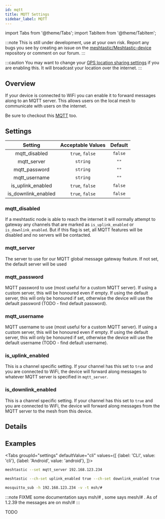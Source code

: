 ```yaml
---
id: mqtt
title: MQTT Settings
sidebar_label: MQTT
---
```


import Tabs from '@theme/Tabs';
import TabItem from '@theme/TabItem';

:::note
This is still under development, use at your own risk. Report any bugs you see by creating an issue on the [meshtastic/Meshtastic-device](https://github.com/meshtastic/Meshtastic-device) repository or comment on our forum.
:::

:::caution
You may want to change your [GPS location sharing settings](gps#location_share) if you are enabling this. It will broadcast your location over the internet.
:::

## Overview

If your device is connected to WiFi you can enable it to forward messages along to an MQTT server. This allows users on the local mesh to communicate with users on the internet.

Be sure to checkout this [MQTT](https://meshtastic.org/docs/software/other/mqtt) too.

## Settings

|       Setting       | Acceptable Values | Default |
| :-----------------: | :---------------: | :-----: |
|    mqtt_disabled    |  `true`, `false`  | `false` |
|     mqtt_server     |     `string`      |  `""`   |
|    mqtt_password    |     `string`      |  `""`   |
|    mqtt_username    |     `string`      |  `""`   |
|  is_uplink_enabled  |  `true`, `false`  | `false` |
| is_downlink_enabled |  `true`, `false`  | `false` |

### mqtt_disabled

If a meshtastic node is able to reach the internet it will normally attempt to gateway any channels that are marked as `is_uplink_enabled` or `is_downlink_enabled`. But if this flag is set, all MQTT features will be disabled and no servers will be contacted.

### mqtt_server

The server to use for our MQTT global message gateway feature. If not set, the default server will be used

### mqtt_password

MQTT password to use (most useful for a custom MQTT server). If using a custom server, this will be honoured even if empty. If using the default server, this will only be honoured if set, otherwise the device will use the default password (TODO - find default password).

### mqtt_username

MQTT username to use (most useful for a custom MQTT server). If using a custom server, this will be honoured even if empty. If using the default server, this will only be honoured if set, otherwise the device will use the default username (TODO - find default username).

### is_uplink_enabled

This is a channel specific setting. If your channel has this set to `true` and you are connected to WiFi, the device will forward along messages to whatever MQTT server is specified in `mqtt_server`.

### is_downlink_enabled

This is a channel specific setting. If your channel has this set to `true` and you are connected to WiFi, the device will forward along messages from the MQTT server to the mesh from this device.

## Details

<!--- TODO --->

## Examples

<Tabs
groupId="settings"
defaultValue="cli"
values={[
{label: 'CLI', value: 'cli'},
{label: 'Android', value: 'android'},
]}>
<TabItem value="cli">

```bash title="Set server"
meshtastic --set mqtt_server 192.168.123.234
```

```bash title="Enable MQTT server to mesh"
meshtastic --ch-set uplink_enabled true --ch-set downlink_enabled true --ch-index 0
```

```bash title="View raw encoded messages using mosquitto"
mosquitto_sub -h 192.168.123.234 -v -t msh/#
```

:::note
FIXME some documentation says msh/# , some says mesh/# . As of 1.2.39 the messages are on msh/#
:::
</TabItem>
<TabItem value="android">

TODO

  </TabItem>
</Tabs>
